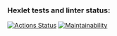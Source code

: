 ### Hexlet tests and linter status:
[![Actions Status](https://github.com/aptart/frontend-project-44/actions/workflows/hexlet-check.yml/badge.svg)](https://github.com/aptart/frontend-project-44/actions)
[![Maintainability](https://api.codeclimate.com/v1/badges/97d0f050464bd5679e47/maintainability)](https://codeclimate.com/github/aptart/frontend-project-44/maintainability)
